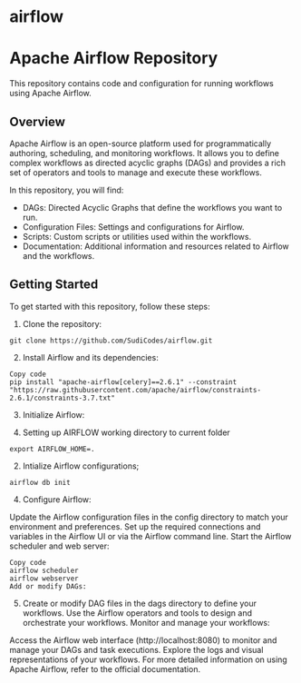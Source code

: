 # airflow

# Apache Airflow Repository

This repository contains code and configuration for running workflows using Apache Airflow.

## Overview

Apache Airflow is an open-source platform used for programmatically authoring, scheduling, and monitoring workflows. It allows you to define complex workflows as directed acyclic graphs (DAGs) and provides a rich set of operators and tools to manage and execute these workflows.

In this repository, you will find:

- DAGs: Directed Acyclic Graphs that define the workflows you want to run.
- Configuration Files: Settings and configurations for Airflow.
- Scripts: Custom scripts or utilities used within the workflows.
- Documentation: Additional information and resources related to Airflow and the workflows.

## Getting Started

To get started with this repository, follow these steps:

1. Clone the repository:

```shell
git clone https://github.com/SudiCodes/airflow.git

```

2. Install Airflow and its dependencies:

```shell
Copy code
pip install "apache-airflow[celery]==2.6.1" --constraint "https://raw.githubusercontent.com/apache/airflow/constraints-2.6.1/constraints-3.7.txt"

```

3. Initialize Airflow:

1. Setting up AIRFLOW working directory to current folder

```shell
export AIRFLOW_HOME=.
```

2. Intialize Airflow configurations;

```shell
airflow db init
```

4. Configure Airflow:

Update the Airflow configuration files in the config directory to match your environment and preferences.
Set up the required connections and variables in the Airflow UI or via the Airflow command line.
Start the Airflow scheduler and web server:

```shell
Copy code
airflow scheduler
airflow webserver
Add or modify DAGs:
```

5. Create or modify DAG files in the dags directory to define your workflows.
   Use the Airflow operators and tools to design and orchestrate your workflows.
   Monitor and manage your workflows:

Access the Airflow web interface (http://localhost:8080) to monitor and manage your DAGs and task executions.
Explore the logs and visual representations of your workflows.
For more detailed information on using Apache Airflow, refer to the official documentation.
